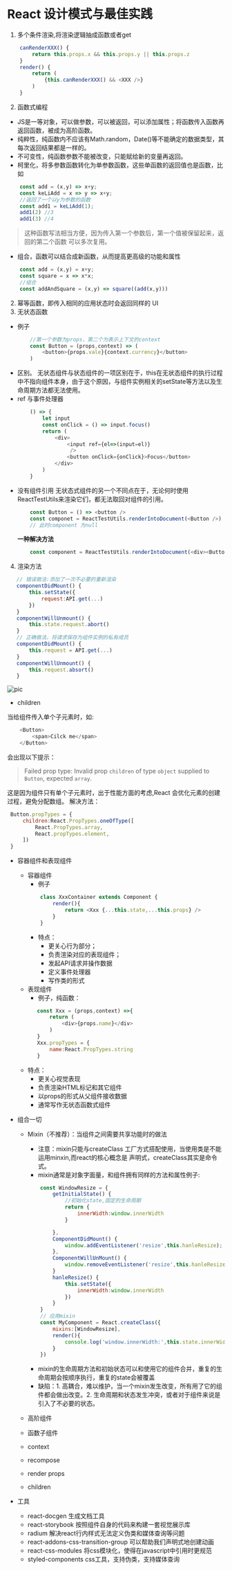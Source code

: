 # React 设计模式与最佳实践

1. 多个条件渲染,将渲染逻辑抽成函数或者get 

```js
    canRenderXXX() {
        return this.props.x && this.props.y || this.props.z
    }
    render() {
        return (
            {this.canRenderXXX() && <XXX />}
        )
    }
```
2. 函数式编程
- JS是一等对象，可以做参数，可以被返回，可以添加属性；将函数传入函数再返回函数，被成为高阶函数。
- 纯粹性，纯函数内不应该有Math.random，Date()等不能确定的数据类型，其每次返回结果都是一样的。
- 不可变性，纯函数参数不能被改变，只能赋给新的变量再返回。
- 柯里化，将多参数函数转化为单参数函数，这些单函数的返回值也是函数，比如
```js
    const add = (x,y) => x+y;
    const keLiAdd = x => y => x+y;
    //返回了一个以y为参数的函数
    const add1 = keLiAdd(1);
    add1(2) //3
    add1(3) //4
```
 >这种函数写法相当方便，因为传入第一个参数后，第一个值被保留起来，返回的第二个函数
可以多次复用。
- 组合，函数可以结合成新函数，从而提高更高级的功能和属性

```js
    const add = (x,y) = x+y;
    const square = x => x*x;
    //组合
    const addAndSquare = (x,y) => square((add(x,y)))
```

2. 幂等函数，即传入相同的应用状态时会返回同样的 UI
3. 无状态函数
- 例子
    ```js
        //第一个参数为props，第二个为表示上下文的context
        const Button = (props,context) => (
            <button>{props.vale}{context.currency}</button>
        )
    ```
 - 区别。
    无状态组件与状态组件的一项区别在于，this在无状态组件的执行过程中不指向组件本身，由于这个原因，与组件实例相关的setState等方法以及生命周期方法都无法使用。
- ref 与事件处理器
    ```js
        () => {
            let input
            const onClick = () => input.focus()
            return (
                <div>
                    <input ref={el=>(input=el)}
                     />
                    <button onClick={onClick}>Focus</button>
                </div>
            )
        }
    ```
- 没有组件引用
    无状态式组件的另一个不同点在于，无论何时使用ReactTestUtils来渲染它们，都无法取回对组件的引用。
    ```js
        const Button = () => <button />
        const componet = ReactTestUtils.renderIntoDocument(<Button />)
        // 此时component 为null

    ```
    **一种解决方法**
    ```js
        const component = ReactTestUtils.renderIntoDocument(<div><Button /></div>)
    ```
4. 渲染方法
```js
   // 错误做法:添加了一次不必要的重新渲染
   componentDidMount() {
       this.setState({
           request:API.get(...)
       })
   }
   componentWillUnmount() {
       this.state.request.abort()
   }
   // 正确做法，将请求保存为组件实例的私有成员
   componentDidMount() {
       this.request = API.get(...)
   }
   componentWillUnmount() {
       this.request.absort()
   }
```
![pic](http://m.qpic.cn/psb?/V13Sdu2D3uI4IT/uSF5Ftr*S.9xqm0QuX5e2G3xrGOtQrsKPf6BBO64wPQ!/b/dDcBAAAAAAAA&bo=egINAgAAAAADB1U!&rf=viewer_4)

- children 

当给组件传入单个子元素时，如:
```js
    <Button>
        <span>Cilck me</span>
    </Button>
```
会出现以下提示：

>Failed prop type: Invalid prop `children` of type `object` supplied
to `Button`, expected `array`.

这是因为组件只有单个子元素时，出于性能方面的考虑,React 会优化元素的创建过程，避免分配数组。
解决方法：
```js
 Button.propTypes = {
     children:React.PropTypes.oneOfType([
         React.PropTypes.array,
         React.propTypes.element,
     ])
 }
```
- 容器组件和表现组件
    - 容器组件
        - 例子
        ```js
            class XxxContainer extends Component {
                render(){
                    return <Xxx {...this.state,...this.props} />
                }
            }
        ```
        - 特点：
            - 更关心行为部分；
            - 负责渲染对应的表现组件；
            - 发起API请求并操作数据
            - 定义事件处理器
            - 写作类的形式
    - 表现组件
        - 例子，纯函数：
        ```js
           const Xxx = (props,context) =>{
               return (
                   <div>{props.name}</div>
               )
           }
           Xxx.propTypes = {
               name:React.PropTypes.string
           }
        ```
    - 特点：
        - 更关心视觉表现
        - 负责渲染HTML标记和其它组件
        - 以props的形式从父组件接收数据
        - 通常写作无状态函数式组件

- 组合一切
    - Mixin（不推荐）：当组件之间需要共享功能时的做法
        - 注意：mixin只能与createClass 工厂方式搭配使用，当使用类是不能运用minxin,而react的核心概念是 声明式，createClass其实是命令式。
        - mixin通常是对象字面量，和组件拥有同样的方法和属性例子:

        ```js
            const WindowResize = {
                getInitialState() {
                    //初始化state,固定的生命周期
                    return {
                        innerWidth:window.innerWidth
                    }

                },
                ComponentDidMount() {
                    window.addEventListener('resize',this.hanleResize);
                },
                ComponentWillUnMount() {
                    window.removeEventListener('resize',this.hanleResize);
                }
                hanleResize() {
                    this.setState({
                        innerWidth:window.innerWidth
                    })
                }
            }
            // 应用mixin
            const MyComponent = React.createClass({
                mixins:[WindowResize],
                render(){
                    console.log('window.innerWidth:',this.state.innerWidth)
                }
            })
        ```
        - mixin的生命周期方法和初始状态可以和使用它的组件合并，重复的生命周期会按顺序执行，重复的state会被覆盖
        - 缺陷：1. 高耦合，难以维护，当一个mixin发生改变，所有用了它的组件都会做出改变。2. 生命周期和状态发生冲突，或者对于组件来说是引入了不必要的状态。
    
    - 高阶组件
    - 函数子组件
    - context
    - recompose
    - render props
    - children
    
- 工具
    - react-docgen 生成文档工具
    - react-storybook 按照组件自身的代码来构建一套视觉展示库
    - radium 解决react行内样式无法定义伪类和媒体查询等问题
    - react-addons-css-transition-group 可以帮助我们声明式地创建动画
    - react-css-modules 将css模块化，使得在javascript中引用时更规范
    - styled-components css工具，支持伪类，支持媒体查询
